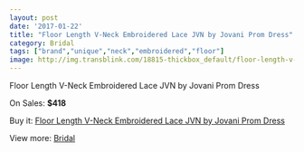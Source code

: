 ```yaml
---
layout: post
date: '2017-01-22'
title: "Floor Length V-Neck Embroidered Lace JVN by Jovani Prom Dress"
category: Bridal
tags: ["brand","unique","neck","embroidered","floor"]
image: http://img.transblink.com/18815-thickbox_default/floor-length-v-neck-embroidered-lace-jvn-by-jovani-prom-dress.jpg
---
```

Floor Length V-Neck Embroidered Lace JVN by Jovani Prom Dress

On Sales: **$418**
<a href="https://www.transblink.com/en/bridal/5878-floor-length-v-neck-embroidered-lace-jvn-by-jovani-prom-dress.html"><amp-img layout="responsive" width="600" height="600" src="//img.transblink.com/18815-thickbox_default/floor-length-v-neck-embroidered-lace-jvn-by-jovani-prom-dress.jpg" alt="Floor Length V-Neck Embroidered Lace JVN by Jovani Prom Dress 0" /></a>
<a href="https://www.transblink.com/en/bridal/5878-floor-length-v-neck-embroidered-lace-jvn-by-jovani-prom-dress.html"><amp-img layout="responsive" width="600" height="600" src="//img.transblink.com/18817-thickbox_default/floor-length-v-neck-embroidered-lace-jvn-by-jovani-prom-dress.jpg" alt="Floor Length V-Neck Embroidered Lace JVN by Jovani Prom Dress 1" /></a>
<a href="https://www.transblink.com/en/bridal/5878-floor-length-v-neck-embroidered-lace-jvn-by-jovani-prom-dress.html"><amp-img layout="responsive" width="600" height="600" src="//img.transblink.com/18816-thickbox_default/floor-length-v-neck-embroidered-lace-jvn-by-jovani-prom-dress.jpg" alt="Floor Length V-Neck Embroidered Lace JVN by Jovani Prom Dress 2" /></a>

Buy it: [Floor Length V-Neck Embroidered Lace JVN by Jovani Prom Dress](https://www.transblink.com/en/bridal/5878-floor-length-v-neck-embroidered-lace-jvn-by-jovani-prom-dress.html "Floor Length V-Neck Embroidered Lace JVN by Jovani Prom Dress")

View more: [Bridal](https://www.transblink.com/en/3-bridal "Bridal")